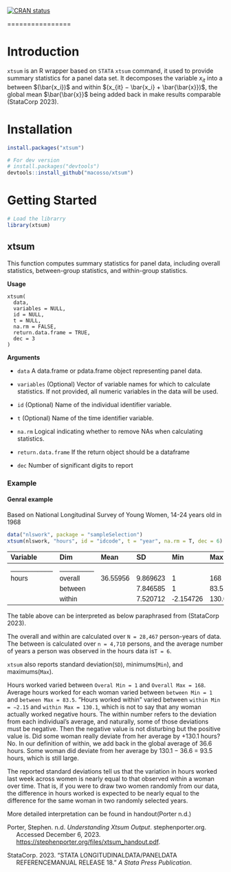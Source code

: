 <!-- badges: start -->
[![CRAN status](https://www.r-pkg.org/badges/version/xtsum)](https://CRAN.R-project.org/package=xtsum)
<!-- badges: end -->

================

# Introduction

`xtsum` is an R wrapper based on `STATA` `xtsum` command, it used to
provide summary statistics for a panel data set. It decomposes the
variable $x_{it}$ into a between $(\bar{x_i})$ and within
$(x_{it} − \bar{x_i} + \bar{\bar{x}})$, the global mean $\bar{\bar{x}}$ being added
back in make results comparable (StataCorp 2023).

# Installation

``` r
install.packages("xtsum")

# For dev version
# install.packages("devtools")
devtools::install_github("macosso/xtsum")
```

# Getting Started

``` r
# Load the librarry
library(xtsum)
```

## xtsum

This function computes summary statistics for panel data, including
overall statistics, between-group statistics, and within-group
statistics.

**Usage**

    xtsum(
      data,
      variables = NULL,
      id = NULL,
      t = NULL,
      na.rm = FALSE,
      return.data.frame = TRUE,
      dec = 3
    )

**Arguments**

- `data` A data.frame or pdata.frame object representing panel data.

- `variables` (Optional) Vector of variable names for which to calculate
  statistics. If not provided, all numeric variables in the data will be
  used.

- `id` (Optional) Name of the individual identifier variable.

- `t` (Optional) Name of the time identifier variable.

- `na.rm` Logical indicating whether to remove NAs when calculating
  statistics.

- `return.data.frame` If the return object should be a dataframe

- `dec` Number of significant digits to report

### Example

#### Genral example

Based on National Longitudinal Survey of Young Women, 14-24 years old in
1968

``` r
data("nlswork", package = "sampleSelection")
xtsum(nlswork, "hours", id = "idcode", t = "year", na.rm = T, dec = 6)
```

<table class=" lightable-classic" style="font-family: &quot;Arial Narrow&quot;, &quot;Source Sans Pro&quot;, sans-serif; margin-left: auto; margin-right: auto;">
<thead>
<tr>
<th style="text-align:left;">
Variable
</th>
<th style="text-align:left;">
Dim
</th>
<th style="text-align:left;">
Mean
</th>
<th style="text-align:left;">
SD
</th>
<th style="text-align:left;">
Min
</th>
<th style="text-align:left;">
Max
</th>
<th style="text-align:left;">
Observations
</th>
</tr>
</thead>
<tbody>
<tr>
<td style="text-align:left;">
___________
</td>
<td style="text-align:left;">
_________
</td>
<td style="text-align:left;">
</td>
<td style="text-align:left;">
</td>
<td style="text-align:left;">
</td>
<td style="text-align:left;">
</td>
<td style="text-align:left;">
</td>
</tr>
<tr>
<td style="text-align:left;">
hours
</td>
<td style="text-align:left;">
overall
</td>
<td style="text-align:left;">
36.55956
</td>
<td style="text-align:left;">
9.869623
</td>
<td style="text-align:left;">
1
</td>
<td style="text-align:left;">
168
</td>
<td style="text-align:left;">
N = 28467
</td>
</tr>
<tr>
<td style="text-align:left;">
</td>
<td style="text-align:left;">
between
</td>
<td style="text-align:left;">
</td>
<td style="text-align:left;">
7.846585
</td>
<td style="text-align:left;">
1
</td>
<td style="text-align:left;">
83.5
</td>
<td style="text-align:left;">
n = 4710
</td>
</tr>
<tr>
<td style="text-align:left;">
</td>
<td style="text-align:left;">
within
</td>
<td style="text-align:left;">
</td>
<td style="text-align:left;">
7.520712
</td>
<td style="text-align:left;">
-2.154726
</td>
<td style="text-align:left;">
130.05956
</td>
<td style="text-align:left;">
T = 6.043949
</td>
</tr>
</tbody>
</table>

The table above can be interpreted as below paraphrased from (StataCorp
2023).

The overall and within are calculated over `N = 28,467` person-years of
data. The between is calculated over `n = 4,710` persons, and the
average number of years a person was observed in the hours data
is`T = 6`.

`xtsum` also reports standard deviation(`SD`), minimums(`Min`), and
maximums(`Max`).

Hours worked varied between `Overal Min = 1` and `Overall Max = 168`.
Average hours worked for each woman varied between `between Min = 1` and
`between Max = 83.5`. “Hours worked within” varied between
`within Min = −2.15` and `within Max = 130.1`, which is not to say that
any woman actually worked negative hours. The within number refers to
the deviation from each individual’s average, and naturally, some of
those deviations must be negative. Then the negative value is not
disturbing but the positive value is. Did some woman really deviate from
her average by +130.1 hours? No. In our definition of within, we add
back in the global average of 36.6 hours. Some woman did deviate from
her average by 130.1 − 36.6 = 93.5 hours, which is still large.

The reported standard deviations tell us that the variation in hours
worked last week across women is nearly equal to that observed within a
woman over time. That is, if you were to draw two women randomly from
our data, the difference in hours worked is expected to be nearly equal
to the difference for the same woman in two randomly selected years.

More detailed interpretation can be found in handout(Porter n.d.)

<div id="refs" class="references csl-bib-body hanging-indent"
entry-spacing="0">

<div id="ref-stephenporter" class="csl-entry">

Porter, Stephen. n.d. *Understanding Xtsum Output*. stephenporter.org.
Accessed December 6, 2023.
<https://stephenporter.org/files/xtsum_handout.pdf>.

</div>

<div id="ref-stata" class="csl-entry">

StataCorp. 2023. “STATA LONGITUDINALDATA/PANELDATA REFERENCEMANUAL
RELEASE 18.” *A Stata Press Publication*.

</div>

</div>
